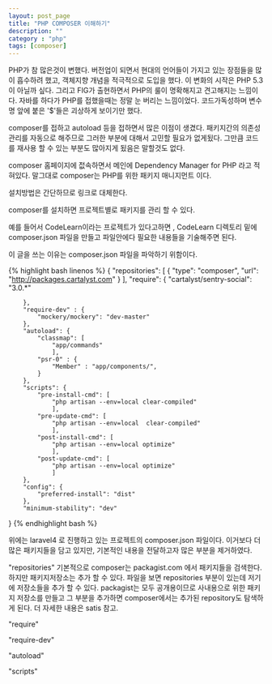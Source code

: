 ```yaml
---
layout: post_page
title: "PHP COMPOSER 이해하기"
description: ""
category : "php"
tags: [composer]
---
```


PHP가 참 많은것이 변했다. 버전업이 되면서 현대의 언어들이 가지고 있는 장점들을 많이 흡수하려 했고, 객체지향 개념을 적극적으로 도입을 했다. 이 변화의 시작은 PHP 5.3이 아닐까 싶다. 그리고 FIG가 출현하면서 PHP의 룰이 명확해지고 견고해지는 느낌이다. 자바를 하다가 PHP를 접했을때는 정말 눈 버리는 느낌이었다. 코드가독성하며 변수명 앞에 붙은 '$'들은 괴상하게 보이기만 했다.  

composer를 접하고 autoload 등을 접하면서 많은 이점이 생겼다. 패키지간의 의존성관리를 자동으로 해주므로 그러한 부분에 대해서 고민할 필요가 없게됬다. 그만큼 코드를 재사용 할 수 있는 부분도 많아지게 됬음은 말할것도 없다. 

composer 홈페이지에 젒속하면서 메인에 Dependency Manager for PHP 라고 적혀있다. 말그대로 composer는 PHP를 위한 패키지 매니지먼트 이다. 

설치방법은 간단하므로 링크로 대체한다. 

composer를 설치하면 프로젝트별로 패키지를 관리 할 수 있다. 

예를 들어서 CodeLearn이라는 프로젝트가 있다고하면 , 
CodeLearn 디렉토리 밑에 composer.json 파일을 만들고 파일안에다 필요한 내용들을 기술해주면 된다. 

이 글을 쓰는 이유는 composer.json 파일을 파악하기 위함이다. 

{% highlight bash linenos %}
{
    "repositories": [
        {
            "type": "composer",
            "url": "http://packages.cartalyst.com"
        }
    ],
        "require": {
            "cartalyst/sentry-social": "3.0.*"
            
        },
        "require-dev" : {
            "mockery/mockery": "dev-master"
        },
        "autoload": {
            "classmap": [
                "app/commands"
                ],
            "psr-0" : {
                "Member" : "app/components/",
            }
        },
        "scripts": {
            "pre-install-cmd": [
                "php artisan --env=local clear-compiled"
                ],
            "pre-update-cmd": [
                "php artisan --env=local  clear-compiled"
                ],
            "post-install-cmd": [
                "php artisan --env=local optimize"
                ],
            "post-update-cmd": [
                "php artisan --env=local optimize"
                ]
        },
        "config": {
            "preferred-install": "dist"
        },
        "minimum-stability": "dev"
}
{% endhighlight bash %}

위에는 laravel4 로 진행하고 있는 프로젝트의 composer.json 파일이다. 이거보다 더 많은 패키지들을 담고 있지만, 기본적인 내용을 전달하고자 많은 부분을 제거하였다. 

"repositories"
기본적으로 composer는 packagist.com 에서 패키지들을 검색한다. 하지만 패키지저장소는 추가 할 수 있다. 파일을 보면 repositories 부분이 있는데 저기에 저장소들을 추가 할 수 있다. packagist는 모두 공개용이므로 사내용으로 위한 패키지 저장소를 만들고 그 부분을 추가하면 composer에서는 추가된 repository도 탐색하게 된다. 더 자세한 내용은 satis 참고. 

"require"

"require-dev"

"autoload"

"scripts" 





